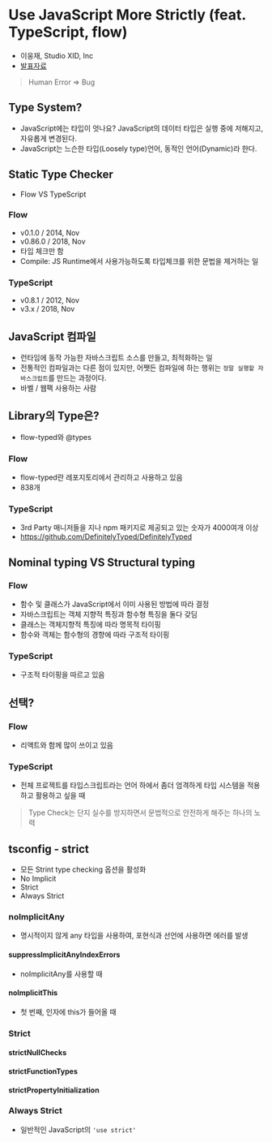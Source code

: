 # Use JavaScript More Strictly (feat. TypeScript, flow)
- 이웅재, Studio XID, Inc
- [발표자료](https://drive.google.com/file/d/1W1VMAI80YJ3D3oCsIJWQasrhl8qVq2q5/view)

> Human Error => Bug

## Type System?
- JavaScript에는 타입이 엇나요? JavaScript의 데이터 타입은 실행 중에 저해지고, 자유롭게 변경된다.
- JavaScript는 느슨한 타입(Loosely type)언어, 동적인 언어(Dynamic)라 한다.

## Static Type Checker
- Flow VS TypeScript

### Flow
- v0.1.0 / 2014, Nov
- v0.86.0 / 2018, Nov
- 타입 체크만 함
- Compile: JS Runtime에서 사용가능하도록 타입체크를 위한 문법을 제거하는 일

### TypeScript
- v0.8.1 / 2012, Nov
- v3.x / 2018, Nov

## JavaScript 컴파일
- 런타임에 동작 가능한 자바스크립트 소스를 만들고, 최적화하는 일
- 전통적인 컴파일과는 다른 점이 있지만, 어쨋든 컴파일에 하는 행위는 `정말 실행할 자바스크립트`를 만드는 과정이다.
- 바벨 / 웹팩 사용하는 사람

## Library의 Type은?
- flow-typed와 @types

### Flow
- flow-typed란 레포지토리에서 관리하고 사용하고 있음
- 838개

### TypeScript
- 3rd Party 매니저들을 지나 npm 패키지로 제공되고 있는 숫자가 4000여개 이상
- https://github.com/DefinitelyTyped/DefinitelyTyped

## Nominal typing VS Structural typing

### Flow
- 함수 및 클래스가 JavaScript에서 이미 사용된 방법에 따라 결정
- 자바스크립트는 객체 지향적 특징과 함수형 특징을 둘다 갖딤
- 클래스는 객체지향적 특징에 따라 명목적 타이핑
- 함수와 객체는 함수형의 경향에 따라 구조적 타이핑

### TypeScript
- 구조적 타이핑을 따르고 있음

## 선택?

### Flow
- 리액트와 함께 많이 쓰이고 있음

### TypeScript
- 전체 프로젝트를 타입스크립트라는 언어 하에서 좀더 엄격하게 타입 시스템을 적용하고 활용하고 싶을 때

> Type Check는 단지 실수를 방지하면서 문법적으로 안전하게 해주는 하나의 노력

## tsconfig - strict
- 모든 Strint type checking 옵션을 활성화
- No Implicit
- Strict
- Always Strict

### noImplicitAny
- 명시적이지 않게 any 타입을 사용하여, 포현식과 선언에 사용하면 에러를 발생

#### suppressImplicitAnyIndexErrors
- noImplicitAny를 사용할 때

#### noImplicitThis
- 첫 번째, 인자에 this가 들어올 때

### Strict

#### strictNullChecks

#### strictFunctionTypes

#### strictPropertyInitialization

### Always Strict
- 일반적인 JavaScript의 `'use strict'`
